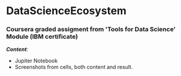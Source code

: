 # DataScienceEcosystem
### Coursera graded assigment from 'Tools for Data Science' Module (IBM certificate)
***Content***: 
 - Jupiter Notebook
 - Screenshots from cells, both content and result.
